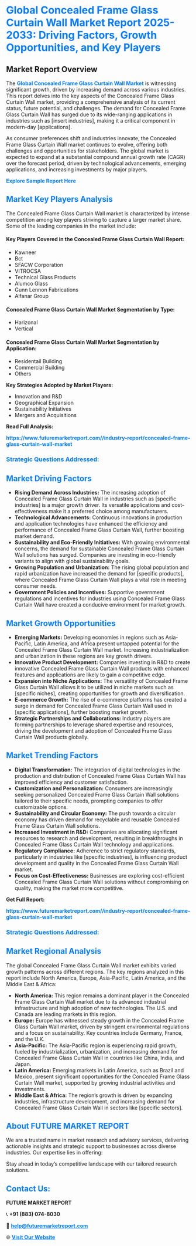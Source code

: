 <h1 style="color: #007BFF;">Global Concealed Frame Glass Curtain Wall Market Report 2025-2033: Driving Factors, Growth Opportunities, and Key Players</h1>

<section id="overview">
<h2>Market Report Overview</h2>
<p>The <a href="https://www.futuremarketreport.com//industry-report/concealed-frame-glass-curtain-wall-market" style="color: #007BFF; text-decoration: none;"><strong>Global Concealed Frame Glass Curtain Wall Market</strong></a> is witnessing significant growth, driven by increasing demand across various industries. This report delves into the key aspects of the Concealed Frame Glass Curtain Wall market, providing a comprehensive analysis of its current status, future potential, and challenges. The demand for Concealed Frame Glass Curtain Wall has surged due to its wide-ranging applications in industries such as [insert industries], making it a critical component in modern-day [applications].</p>
<p>As consumer preferences shift and industries innovate, the Concealed Frame Glass Curtain Wall market continues to evolve, offering both challenges and opportunities for stakeholders. The global market is expected to expand at a substantial compound annual growth rate (CAGR) over the forecast period, driven by technological advancements, emerging applications, and increasing investments by major players.</p>
</section>

<section id="overview">
<p><a href="https://www.futuremarketreport.com//request-sample/reportId=52662" style="color: #007BFF; text-decoration: none;"><strong>Explore Sample Report Here</strong></a></p>
</section>

<section id="key-players">
<h2 style="color: #007BFF;">Market Key Players Analysis</h2>
<p>The Concealed Frame Glass Curtain Wall market is characterized by intense competition among key players striving to capture a larger market share. Some of the leading companies in the market include:</p>
<h4>Key Players Covered in the Concealed Frame Glass Curtain Wall Report:</h4>
<ul><li>Kawneer</li><li>Bct</li><li>SFACW Corporation</li><li>VITROCSA</li><li>Technical Glass Products</li><li>Alumco Glass</li><li>Gunn Lennon Fabrications</li><li>Alfanar Group</li></ul>
<h4>Concealed Frame Glass Curtain Wall Market Segmentation by Type:</h4>
<ul><li>Harizonal</li><li>Vertical</li></ul>

<h4>Concealed Frame Glass Curtain Wall Market Segmentation by Application:</h4>
<ul><li>Residentail Building</li><li>Commercial Building</li><li>Others</li></ul>
<p><strong>Key Strategies Adopted by Market Players:</strong></p>
<ul>
<li>Innovation and R&D</li>
<li>Geographical Expansion</li>
<li>Sustainability Initiatives</li>
<li>Mergers and Acquisitions</li>
</ul>
</section>

<section>
<p><strong>Read Full Analysis: </strong></p><a href="https://www.futuremarketreport.com//industry-report/concealed-frame-glass-curtain-wall-market" style="color: #007BFF; text-decoration: none;"><strong>https://www.futuremarketreport.com//industry-report/concealed-frame-glass-curtain-wall-market</strong></a>
<h3 style="color: #007BFF;">Strategic Questions Addressed:</h3>
</section>

<section id="driving-factors">
<h2 style="color: #007BFF;">Market Driving Factors</h2>
<ul>
<li><strong>Rising Demand Across Industries:</strong> The increasing adoption of Concealed Frame Glass Curtain Wall in industries such as [specific industries] is a major growth driver. Its versatile applications and cost-effectiveness make it a preferred choice among manufacturers.</li>
<li><strong>Technological Advancements:</strong> Continuous innovations in production and application technologies have enhanced the efficiency and performance of Concealed Frame Glass Curtain Wall, further boosting market demand.</li>
<li><strong>Sustainability and Eco-Friendly Initiatives:</strong> With growing environmental concerns, the demand for sustainable Concealed Frame Glass Curtain Wall solutions has surged. Companies are investing in eco-friendly variants to align with global sustainability goals.</li>
<li><strong>Growing Population and Urbanization:</strong> The rising global population and rapid urbanization have increased the demand for [specific products], where Concealed Frame Glass Curtain Wall plays a vital role in meeting consumer needs.</li>
<li><strong>Government Policies and Incentives:</strong> Supportive government regulations and incentives for industries using Concealed Frame Glass Curtain Wall have created a conducive environment for market growth.</li>
</ul>
</section>

<section id="growth-opportunities">
<h2 style="color: #007BFF;">Market Growth Opportunities</h2>
<ul>
<li><strong>Emerging Markets:</strong> Developing economies in regions such as Asia-Pacific, Latin America, and Africa present untapped potential for the Concealed Frame Glass Curtain Wall market. Increasing industrialization and urbanization in these regions are key growth drivers.</li>
<li><strong>Innovative Product Development:</strong> Companies investing in R&D to create innovative Concealed Frame Glass Curtain Wall products with enhanced features and applications are likely to gain a competitive edge.</li>
<li><strong>Expansion into Niche Applications:</strong> The versatility of Concealed Frame Glass Curtain Wall allows it to be utilized in niche markets such as [specific niches], creating opportunities for growth and diversification.</li>
<li><strong>E-commerce Growth:</strong> The rise of e-commerce platforms has created a surge in demand for Concealed Frame Glass Curtain Wall used in [specific applications], further boosting market growth.</li>
<li><strong>Strategic Partnerships and Collaborations:</strong> Industry players are forming partnerships to leverage shared expertise and resources, driving the development and adoption of Concealed Frame Glass Curtain Wall products globally.</li>
</ul>
</section>

<section id="trending-factors">
<h2 style="color: #007BFF;">Market Trending Factors</h2>
<ul>
<li><strong>Digital Transformation:</strong> The integration of digital technologies in the production and distribution of Concealed Frame Glass Curtain Wall has improved efficiency and customer satisfaction.</li>
<li><strong>Customization and Personalization:</strong> Consumers are increasingly seeking personalized Concealed Frame Glass Curtain Wall solutions tailored to their specific needs, prompting companies to offer customizable options.</li>
<li><strong>Sustainability and Circular Economy:</strong> The push towards a circular economy has driven demand for recyclable and reusable Concealed Frame Glass Curtain Wall solutions.</li>
<li><strong>Increased Investment in R&D:</strong> Companies are allocating significant resources to research and development, resulting in breakthroughs in Concealed Frame Glass Curtain Wall technology and applications.</li>
<li><strong>Regulatory Compliance:</strong> Adherence to strict regulatory standards, particularly in industries like [specific industries], is influencing product development and quality in the Concealed Frame Glass Curtain Wall market.</li>
<li><strong>Focus on Cost-Effectiveness:</strong> Businesses are exploring cost-efficient Concealed Frame Glass Curtain Wall solutions without compromising on quality, making the market more competitive.</li>
</ul>
</section>

<section>
<p><strong>Get Full Report: </strong></p><a href="https://www.futuremarketreport.com//industry-report/concealed-frame-glass-curtain-wall-market" style="color: #007BFF; text-decoration: none;"><strong>https://www.futuremarketreport.com//industry-report/concealed-frame-glass-curtain-wall-market</strong></a>
<h3 style="color: #007BFF;">Strategic Questions Addressed:</h3>
</section>


<section id="regional-analysis">
<h2 style="color: #007BFF;">Market Regional Analysis</h2>
<p>The global Concealed Frame Glass Curtain Wall market exhibits varied growth patterns across different regions. The key regions analyzed in this report include North America, Europe, Asia-Pacific, Latin America, and the Middle East & Africa:</p>
<ul>
<li><strong>North America:</strong> This region remains a dominant player in the Concealed Frame Glass Curtain Wall market due to its advanced industrial infrastructure and high adoption of new technologies. The U.S. and Canada are leading markets in this region.</li>
<li><strong>Europe:</strong> Europe has witnessed steady growth in the Concealed Frame Glass Curtain Wall market, driven by stringent environmental regulations and a focus on sustainability. Key countries include Germany, France, and the U.K.</li>
<li><strong>Asia-Pacific:</strong> The Asia-Pacific region is experiencing rapid growth, fueled by industrialization, urbanization, and increasing demand for Concealed Frame Glass Curtain Wall in countries like China, India, and Japan.</li>
<li><strong>Latin America:</strong> Emerging markets in Latin America, such as Brazil and Mexico, present significant opportunities for the Concealed Frame Glass Curtain Wall market, supported by growing industrial activities and investments.</li>
<li><strong>Middle East & Africa:</strong> The region’s growth is driven by expanding industries, infrastructure development, and increasing demand for Concealed Frame Glass Curtain Wall in sectors like [specific sectors].</li>
</ul>
</section>

<footer>
<h2 style="color: #007BFF;">About FUTURE MARKET REPORT</h2>
<p>We are a trusted name in market research and advisory services, delivering actionable insights and strategic support to businesses across diverse industries. Our expertise lies in offering:</p>

<p>Stay ahead in today’s competitive landscape with our tailored research solutions.</p>

<h2 style="color: #007BFF;">Contact Us:</h2>
<p><strong>FUTURE MARKET REPORT</strong></p>
<p>📞 <strong>+91 (883) 074-8030</strong></p>
<p>📧 <strong><a href="mailto:help@futuremarketreport.com" style="color: #007BFF;">help@futuremarketreport.com</a></strong></p>
<p>🌐 <strong><a href="https://www.futuremarketreport.com/" style="color: #007BFF;">Visit Our Website</a></strong></p>
</footer>